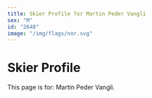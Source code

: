 ```yaml
---
title: Skier Profile for Martin Peder Vangli
sex: "M"
id: "2648"
image: "/img/flags/nor.svg" 
---
```


# Skier Profile

This page is for: Martin Peder Vangli.
    